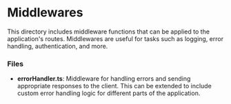 # Middlewares

This directory includes middleware functions that can be applied to the application's routes. Middlewares are useful for tasks such as logging, error handling, authentication, and more.

### Files

- **errorHandler.ts**: Middleware for handling errors and sending appropriate responses to the client. This can be extended to include custom error handling logic for different parts of the application.
